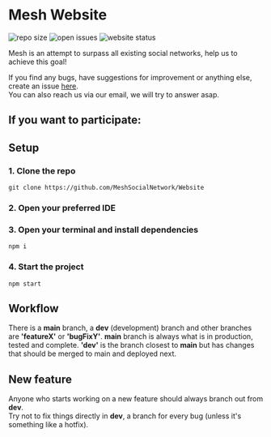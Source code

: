 # Mesh Website

<img alt="repo size" src="https://img.shields.io/github/languages/code-size/MeshSocialNetwork/Website?style=flat-square"> 
<img alt="open issues" src="https://img.shields.io/github/issues-raw/MeshSocialNetwork/Website?style=flat-square" >
<img alt="website status" src="https://img.shields.io/website?down_color=red&down_message=offline&style=flat-square&up_color=green&up_message=online&url=https%3A%2F%2Fmeshnetwork.app" >

Mesh is an attempt to surpass all existing social networks, help us to achieve this goal!

If you find any bugs, have suggestions for improvement or anything else, create an issue [here](https://github.com/MeshSocialNetwork/Website/issues).   
You can also reach us via our email, we will try to answer asap.

## If you want to participate:
## Setup
### 1. Clone the repo
``git clone https://github.com/MeshSocialNetwork/Website``
### 2. Open your preferred IDE
### 3. Open your terminal and install dependencies
``npm i``
### 4. Start the project
``npm start``
## Workflow
There is a **main** branch, a **dev** (development) branch and other branches are **'featureX'** or **'bugFixY'**. **main** branch is always what is in production, tested and complete.
**'dev'** is the branch closest to **main** but has changes that should be merged to main and deployed next.
## New feature
Anyone who starts working on a new feature should always branch out from **dev**.   
Try not to fix things directly in **dev**, a branch for every bug (unless it's something like a hotfix).